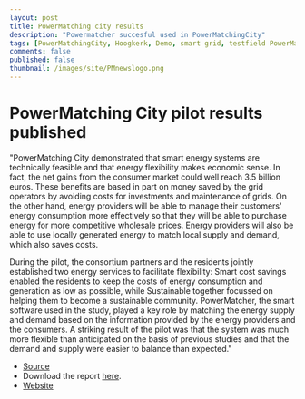 ```yaml
---
layout: post
title: PowerMatching city results
description: "Powermatcher succesful used in PowerMatchingCity"
tags: [PowerMatchingCity, Hoogkerk, Demo, smart grid, testfield PowerMatcher, PowerMatcherSuite]
comments: false
published: false
thumbnail: /images/site/PMnewslogo.png
---
```


# PowerMatching City pilot results published

"PowerMatching City demonstrated that smart energy systems are technically feasible and that energy flexibility makes economic sense. In fact, the net gains from the consumer market could well reach 3.5 billion euros. These benefits are based in part on money saved by the grid operators by avoiding costs for investments and maintenance of grids. On the other hand, energy providers will be able to manage their customers' energy consumption more effectively so that they will be able to purchase energy for more competitive wholesale prices. Energy providers will also be able to use locally generated energy to match local supply and demand, which also saves costs.
 
During the pilot, the consortium partners and the residents jointly established two energy services to facilitate flexibility: Smart cost savings enabled the residents to keep the costs of energy consumption and generation as low as possible, while Sustainable together focussed on helping them to become a sustainable community. PowerMatcher, the smart software used in the study, played a key role by matching the energy supply and demand based on the information provided by the energy providers and the consumers. A striking result of the pilot was that the system was much more flexible than anticipated on the basis of previous studies and that the demand and supply were easier to balance than expected."

* [Source](http://www.powermatchingcity.nl/site/pagina.php?id=73)
* Download the report [here](https://github.com/flexiblepower/flexiblepower.github.io/raw/master/download/PowerMatching%20City_brochure_final_UK_29-04-2015.pdf).
* [Website](http://www.powermatchingcity.nl/site/pagina.php?id=41)
